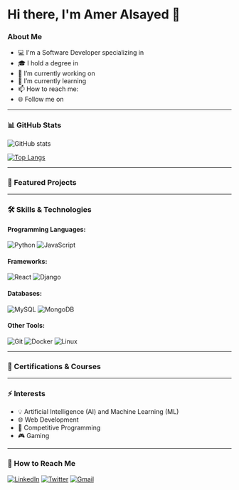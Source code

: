 # Hi there, I'm Amer Alsayed 👋

### About Me

- 💻 I'm a Software Developer specializing in 
- 🎓 I hold a degree in 
- 🔭 I’m currently working on 
- 🌱 I’m currently learning 
- 📫 How to reach me: 
- 🌐 Follow me on 

---

### 📊 GitHub Stats

![GitHub stats](https://github-readme-stats.vercel.app/api?username=AmerAlsayed&show_icons=true&theme=radical)

[![Top Langs](https://github-readme-stats.vercel.app/api/top-langs/?username=your_username&layout=compact&theme=radical)](https://github.com/anuraghazra/github-readme-stats)

---

### 🚀 Featured Projects



---

### 🛠️ Skills & Technologies

#### Programming Languages:
![Python](https://img.shields.io/badge/Python-3776AB?style=for-the-badge&logo=python&logoColor=white)
![JavaScript](https://img.shields.io/badge/JavaScript-F7DF1E?style=for-the-badge&logo=javascript&logoColor=black)

#### Frameworks:
![React](https://img.shields.io/badge/React-20232A?style=for-the-badge&logo=react&logoColor=61DAFB)
![Django](https://img.shields.io/badge/Django-092E20?style=for-the-badge&logo=django&logoColor=white)

#### Databases:
![MySQL](https://img.shields.io/badge/MySQL-00000F?style=for-the-badge&logo=mysql&logoColor=white)
![MongoDB](https://img.shields.io/badge/MongoDB-4EA94B?style=for-the-badge&logo=mongodb&logoColor=white)

#### Other Tools:
![Git](https://img.shields.io/badge/Git-F05032?style=for-the-badge&logo=git&logoColor=white)
![Docker](https://img.shields.io/badge/Docker-2496ED?style=for-the-badge&logo=docker&logoColor=white)
![Linux](https://img.shields.io/badge/Linux-FCC624?style=for-the-badge&logo=linux&logoColor=black)

---

### 🌟 Certifications & Courses



---

### ⚡ Interests

- 💡 Artificial Intelligence (AI) and Machine Learning (ML)
- 🌐 Web Development
- 🧠 Competitive Programming
- 🎮 Gaming

---

### 💬 How to Reach Me

[![LinkedIn](https://img.shields.io/badge/LinkedIn-0A66C2?style=for-the-badge&logo=linkedin&logoColor=white)](https://linkedin.com/in/yourprofile)
[![Twitter](https://img.shields.io/badge/Twitter-1DA1F2?style=for-the-badge&logo=twitter&logoColor=white)](https://twitter.com/yourprofile)
[![Gmail](https://img.shields.io/badge/Gmail-D14836?style=for-the-badge&logo=gmail&logoColor=white)](mailto:youremail@gmail.com)


<!--
**AmerAlsayed/AmerAlsayed** is a ✨ _special_ ✨ repository because its `README.md` (this file) appears on your GitHub profile.

Here are some ideas to get you started:

- 🔭 I’m currently working on ...
- 🌱 I’m currently learning ...
- 👯 I’m looking to collaborate on ...
- 🤔 I’m looking for help with ...
- 💬 Ask me about ...
- 📫 How to reach me: ...
- 😄 Pronouns: ...
- ⚡ Fun fact: ...
-->

